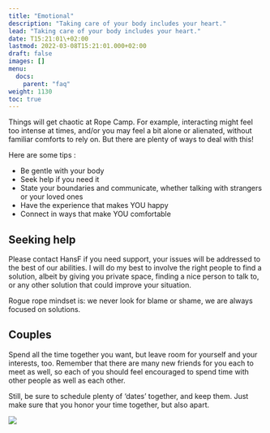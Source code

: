 ```yaml
---
title: "Emotional"
description: "Taking care of your body includes your heart."
lead: "Taking care of your body includes your heart."
date: T15:21:01\+02:00
lastmod: 2022-03-08T15:21:01.000+02:00
draft: false
images: []
menu: 
  docs:
    parent: "faq"
weight: 1130
toc: true
---
```

Things will get chaotic at Rope Camp. For example, interacting might feel too intense at times, and/or you may feel a bit alone or alienated, without familiar comforts to rely on. But there are plenty of ways to deal with this!

Here are some tips :

* Be gentle with your body 
* Seek help if you need it 
* State your boundaries and communicate, whether talking with strangers or your loved ones 
* Have the experience that makes YOU happy 
* Connect in ways that make YOU comfortable 

## Seeking help

Please contact HansF if you need support, your issues will be addressed to the best of our abilities. I will do my best to involve the right people to find a solution, albeit by giving you private space, finding a nice person to talk to, or any other solution that could improve your situation.

Rogue rope mindset is: we never look for blame or shame, we are always focused on solutions.

## Couples

Spend all the time together you want, but leave room for yourself and your interests, too. Remember that there are many new friends for you each to meet as well, so each of you should feel encouraged to spend time with other people as well as each other. 

Still, be sure to schedule plenty of ‘dates’ together, and keep them. Just make sure that you honor your time together, but also apart.

![](/images//hug.webp)

